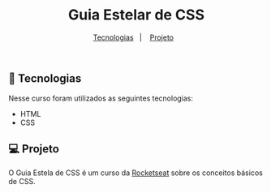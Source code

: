 <h1 align="center">
  Guia Estelar de CSS
</h1>

<p align="center">
  <a href="#-tecnologias">Tecnologias</a>&nbsp;&nbsp;&nbsp;|&nbsp;&nbsp;&nbsp;
  <a href="#-projeto">Projeto</a>&nbsp;&nbsp;&nbsp;
</p>

<br>

## 🚀 Tecnologias

Nesse curso foram utilizados as seguintes tecnologias:

- HTML
- CSS

## 💻 Projeto

O Guia Estela de CSS é um curso da [Rocketseat](https://rocketseat.com.br/) sobre os conceitos básicos de CSS.